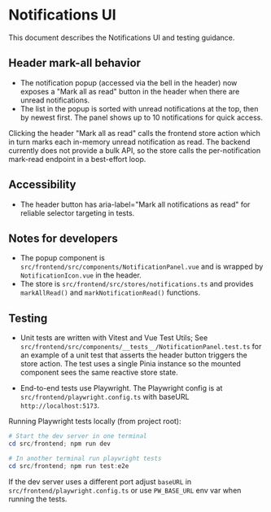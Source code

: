 # Notifications UI

This document describes the Notifications UI and testing guidance.

## Header mark-all behavior

- The notification popup (accessed via the bell in the header) now exposes a "Mark all as read" button in the header when there are unread notifications.  
- The list in the popup is sorted with unread notifications at the top, then by newest first. The panel shows up to 10 notifications for quick access.

Clicking the header "Mark all as read" calls the frontend store action which in turn marks each in-memory unread notification as read. The backend currently does not provide a bulk API, so the store calls the per-notification mark-read endpoint in a best-effort loop.

## Accessibility

- The header button has aria-label="Mark all notifications as read" for reliable selector targeting in tests.

## Notes for developers

- The popup component is `src/frontend/src/components/NotificationPanel.vue` and is wrapped by `NotificationIcon.vue` in the header.  
- The store is `src/frontend/src/stores/notifications.ts` and provides `markAllRead()` and `markNotificationRead()` functions.

## Testing

- Unit tests are written with Vitest and Vue Test Utils; See `src/frontend/src/components/__tests__/NotificationPanel.test.ts` for an example of a unit test that asserts the header button triggers the store action. The test uses a single Pinia instance so the mounted component sees the same reactive store state.

- End-to-end tests use Playwright. The Playwright config is at `src/frontend/playwright.config.ts` with baseURL `http://localhost:5173`.

Running Playwright tests locally (from project root):

```powershell
# Start the dev server in one terminal
cd src/frontend; npm run dev

# In another terminal run playwright tests
cd src/frontend; npm run test:e2e
```

If the dev server uses a different port adjust `baseURL` in `src/frontend/playwright.config.ts` or use `PW_BASE_URL` env var when running the tests.
